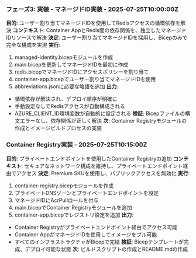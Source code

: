### フェーズ3: 実装 - マネージドID実装 - 2025-07-25T10:00:00Z
**目的**: ユーザー割り当てマネージドIDを使用してRedisアクセスの循環依存を解決
**コンテキスト**: Container AppとRedis間の依存関係を、独立したマネージドIDリソースで解決
**決定**: ユーザー割り当てマネージドIDを採用し、Bicepのみで完全な構成を実現
**実行**: 
1. managed-identity.bicepモジュールを作成
2. main.bicepを更新してマネージドIDを最初に作成
3. redis.bicepでマネージドIDにアクセスポリシーを割り当て
4. container-app.bicepでユーザー割り当てマネージドIDを使用
5. abbreviations.jsonに必要な略語を追加
**出力**: 
- 循環依存が解決され、デプロイ順序が明確に
- 手動設定なしでRedisアクセスが自動構成される
- AZURE_CLIENT_ID環境変数が自動的に設定される
**検証**: Bicepファイルの構文エラーなし、依存関係が正しく解決
**次**: Container Registryモジュールの作成とイメージビルドプロセスの実装

### Container Registry実装 - 2025-07-25T10:15:00Z
**目的**: プライベートエンドポイントを使用したContainer Registryの追加
**コンテキスト**: セキュアなネットワーク構成を維持し、プライベートエンドポイント経由でアクセス
**決定**: Premium SKUを使用し、パブリックアクセスを無効化
**実行**:
1. container-registry.bicepモジュールを作成
2. プライベートDNSゾーンとプライベートエンドポイントを設定
3. マネージドIDにAcrPullロールを付与
4. main.bicepでContainer Registryモジュールを追加
5. container-app.bicepでレジストリ設定を追加
**出力**:
- Container Registryがプライベートエンドポイント経由でアクセス可能
- Container AppがマネージドIDを使用してイメージをプル可能
- すべてのインフラストラクチャがBicepで完結
**検証**: Bicepテンプレートが完成、デプロイ可能な状態
**次**: ビルドスクリプトの作成とREADME.mdの作成